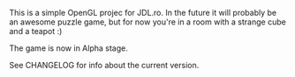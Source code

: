 This is a simple OpenGL projec for JDL.ro.
In the future it will probably be an awesome puzzle game, but for now you're in a room with a strange cube and a teapot :)

The game is now in Alpha stage.

See CHANGELOG for info about the current version.
